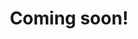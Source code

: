 ---
# Feel free to add content and custom Front Matter to this file.
# To modify the layout, see https://jekyllrb.com/docs/themes/#overriding-theme-defaults

layout: parked
title: "Coming soon!"
---